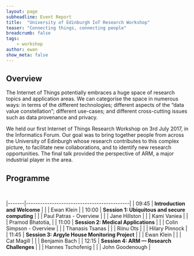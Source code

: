 ```yaml
---
layout: page
subheadline: Event Report
title:  "University of Edinburgh IoT Research Workshop"
teaser: "Connecting things, connecting people"
breadcrumb: false
tags: 
    - workshop
author: ewan
show_meta: false
---
```

## Overview

The Internet of Things potentially embraces a huge space of research topics and application areas. We can categorise the space in numerous ways: in terms of the different technologies; different aspects of the “data value constellation”; different use-cases; and different cross-cutting issues such as data provenance and privacy.

We held our first Internet of Things Research Workshop on 3rd July 2017, in the Informatics Forum. Our goal was to bring together people from across the University of Edinburgh whose research contributes to this complex picture, to facilitate new collaborations, and to identify new research opportunities. The final talk provided the perspective of ARM, a major industrial player in the area.

## Programme

<br/>

|-------|--------------------------------------------| 
| 09:45 | **Introduction and Welcome**               | 
|       | Ewan Klein                                 | 
| 10:00 | **Session 1: Ubiquitous and secure computing** | 
|       | Paul Patras - Overview                     | 
|       | Jane Hillston                              | 
|       | Kami Vaniea                                | 
|       | Pramod Bhatotia,                           | 
| 11:00 | **Session 2: Medical Applications**        | 
|       |  Colin Simpson - Overview                  | 
|       | Thanasis Tsanas                            | 
|       | Riinu Ots                                  | 
|       | Hilary Pinnock                             | 
| 11:45 | **Session 3: Argyle House Monitoring Project** | 
|       | Ewan Klein                                 | 
|       | Cat Magill                                 | 
|       | Benjamin Bach                              | 
| 12:15 | **Session 4: ARM — Research Challenges**   | 
|       | Hannes Tschofenig                          | 
|       | John Goodenough                            | 






